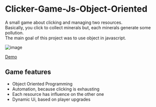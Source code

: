 # Clicker-Game-Js-Object-Oriented

A small game about clicking and managing two resources.  
Basically, you click to collect minerals but, each minerals generate some pollution.  
The main goal of this project was to use object in javascript.

![image](https://user-images.githubusercontent.com/98763680/151984085-0f3e3ecb-c344-495c-9ff8-064a34b99399.png)

[Demo](https://mineral-clicker-game.herokuapp.com/)

## Game features

  - Object Oriented Programming 
  - Automation, because clicking is exhausting
  - Each resource has influence on the other one
  - Dynamic Ui, based on player upgrades


  
  


